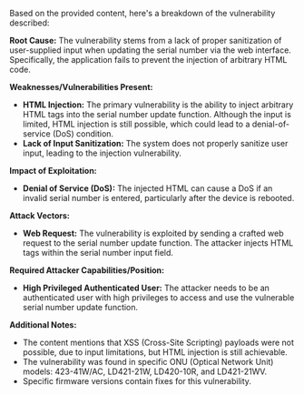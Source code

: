 Based on the provided content, here's a breakdown of the vulnerability described:

**Root Cause:** The vulnerability stems from a lack of proper sanitization of user-supplied input when updating the serial number via the web interface. Specifically, the application fails to prevent the injection of arbitrary HTML code.

**Weaknesses/Vulnerabilities Present:**
*   **HTML Injection:** The primary vulnerability is the ability to inject arbitrary HTML tags into the serial number update function. Although the input is limited, HTML injection is still possible, which could lead to a denial-of-service (DoS) condition.
*   **Lack of Input Sanitization:** The system does not properly sanitize user input, leading to the injection vulnerability.

**Impact of Exploitation:**
*   **Denial of Service (DoS):**  The injected HTML can cause a DoS if an invalid serial number is entered, particularly after the device is rebooted.

**Attack Vectors:**
*   **Web Request:** The vulnerability is exploited by sending a crafted web request to the serial number update function. The attacker injects HTML tags within the serial number input field.

**Required Attacker Capabilities/Position:**
*   **High Privileged Authenticated User:**  The attacker needs to be an authenticated user with high privileges to access and use the vulnerable serial number update function.

**Additional Notes:**
*   The content mentions that XSS (Cross-Site Scripting) payloads were not possible, due to input limitations, but HTML injection is still achievable.
*   The vulnerability was found in specific ONU (Optical Network Unit) models: 423-41W/AC, LD421-21W, LD420-10R, and LD421-21WV.
*   Specific firmware versions contain fixes for this vulnerability.
